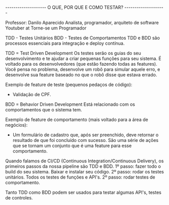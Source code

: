 -------------------- O QUE, POR QUE E COMO TESTAR? --------------------

Professor: Danilo Aparecido
Analista, programador, arquiteto de software
Youtuber at Torne-se um Programador

TDD - Testes Unitários
BDD - Testes de Comportamentos
TDD e BDD são processos essenciais para integração e deploy contínua.

TDD = Test Driven Development
Os testes serão os guias do seu desenvolvimento e te ajudar a criar pequenas funções para seu sistema.
É voltado para os desenvolvedores (que estão fazendo todas as features).
Você pensa no problema, desenvolve um robô para simular aquele erro, e desenvolve sua feature baseado no que o robô disse que estava errado.

Exemplo de feature de teste (pequenos pedaços de código):
- Validação de CPF.

BDD = Behavior Driven Development
Está relacionado com os comportamentos que o sistema tem.

Exemplo de feature de comportamento (mais voltado para a área de negócios):
- Um formulário de cadastro que, após ser preenchido, deve retornar o resultado de que foi concluído com sucesso. São uma série de ações que se tornam um conjunto que é uma feature para esse comportamento.

Quando falamos de CI/CD (Continuous Integration/Continuous Delivery), os primeiros passos da nossa pipeline são TDD e BDD.
1º passo: fazer todo o build do seu sistema. Baixar e instalar seu código.
2º passo: rodar os testes unitários. Todos os testes de funções e API's.
2º passo: rodar testes de comportamento.

Tanto TDD como BDD podem ser usados para testar algumas API's, testes de controles.





